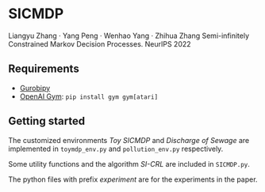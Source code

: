 # SICMDP
Liangyu Zhang · Yang Peng · Wenhao Yang · Zhihua Zhang
Semi-infinitely Constrained Markov Decision Processes. NeurIPS 2022

## Requirements

* [Gurobipy](https://www.gurobi.com/)
* [OpenAI Gym](https://gym.openai.com/): ```pip install gym gym[atari]```

## Getting started

The customized environments *Toy SICMDP* and *Discharge of Sewage* are implemented in `toymdp_env.py` and `pollution_env.py` respectively.

Some utility functions and the algorithm *SI-CRL* are included in `SICMDP.py`.

The python files with prefix *experiment* are for the experiments in the paper.
